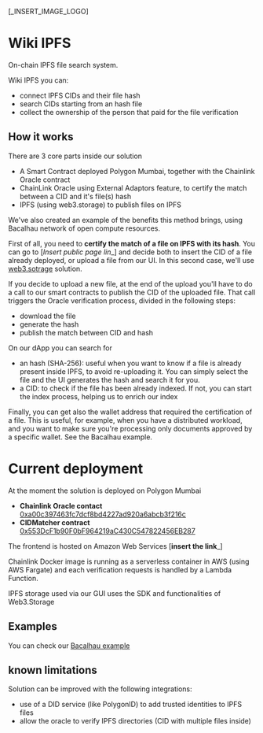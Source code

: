 [_INSERT_IMAGE_LOGO]

# Wiki IPFS

On-chain IPFS file search system. 

Wiki IPFS you can:
* connect IPFS CIDs and their file hash
* search CIDs starting from an hash file
* collect the ownership of the person that paid for the file verification

## How it works

There are 3 core parts inside our solution
* A Smart Contract deployed Polygon Mumbai, together with the Chainlink Oracle contract
* ChainLink Oracle using External Adaptors feature, to certify the match between a CID and it's file(s) hash
* IPFS (using web3.storage) to publish files on IPFS

We've also created an example of the benefits this method brings, using Bacalhau network of open compute resources.

First of all, you need to **certify the match of a file on IPFS with its hash**. 
You can go to [_Insert public page lin__] and decide both to insert the CID of a file already deployed, 
or upload a file from our UI. In this second case, we'll use [web3.sotrage](https://web3.storage/) solution. 

If you decide to upload a new file, at the end of the upload you'll have to do a call to our smart contracts to publish 
the CID of the uploaded file. That call triggers the Oracle verification process, divided in the following steps:
* download the file
* generate the hash
* publish the match between CID and hash

On our dApp you can search for
* an hash (SHA-256): useful when you want to know if a file is already present inside IPFS, to avoid re-uploading it. You can simply select the file and the UI generates the hash and search it for you.
* a CID: to check if the file has been already indexed. If not, you can start the index process, helping us to enrich our index

Finally, you can get also the wallet address that required the certification of a file. This is useful, for example, when you have a distributed workload, 
and you want to make sure you're processing only documents approved by a specific wallet. See the Bacalhau example.

# Current deployment

At the moment the solution is deployed on Polygon Mumbai

* **Chainlink Oracle contact** [0xa00c397463fc7dcf8bd4227ad920a6abcb3f216c](https://mumbai.polygonscan.com/address/0xa00c397463fc7dcf8bd4227ad920a6abcb3f216c)
* **CIDMatcher contract** [0x553DcF1b90F0bF964219aC430C547822456EB287](https://mumbai.polygonscan.com/address/0x553DcF1b90F0bF964219aC430C547822456EB287)

The frontend is hosted on Amazon Web Services [____insert the link_____]

Chainlink Docker image is running as a serverless container in AWS (using AWS Fargate) and each verification requests is handled by a Lambda Function.

IPFS storage used via our GUI uses the SDK and functionalities of Web3.Storage

## Examples

You can check our [Bacalhau example](INSERT_LINK)

## known limitations

Solution can be improved with the following integrations:
* use of a DID service (like PolygonID) to add trusted identities to IPFS files
* allow the oracle to verify IPFS directories (CID with multiple files inside)



